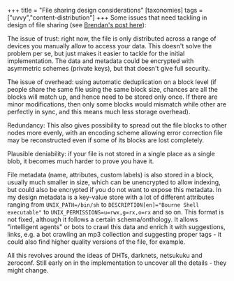 +++
title = "File sharing design considerations"
[taxonomies]
tags = ["uvvy","content-distribution"]
+++
Some issues that need tackling in design of file sharing (see [Brendan's post here](http://forum.osdev.org/viewtopic.php?p=220878#p220878)):

The issue of trust: right now, the file is only distributed across a range of devices you manually allow to access your data. This doesn't solve the problem per se, but just makes it easier to tackle for the initial implementation. The data and metadata could be encrypted with asymmetric schemes (private keys), but that doesn't give full security.

The issue of overhead: using automatic deduplication on a block level (if people share the same file using the same block size, chances are all the blocks will match up, and hence need to be stored only once. If there are minor modifications, then only some blocks would mismatch while other are perfectly in sync, and this means much less storage overhead).

Redundancy: This also gives possibility to spread out the file blocks to other nodes more evenly, with an encoding scheme allowing error correction file may be reconstructed even if some of its blocks are lost completely.

Plausible deniability: if your file is not stored in a single place as a single blob, it becomes much harder to prove you have it.

File metadata (name, attributes, custom labels) is also stored in a block, usually much smaller in size, which can be unencrypted to allow indexing, but could also be encrypted if you do not want to expose this metadata. In my design metadata is a key-value store with a lot of different attributes ranging from `UNIX_PATH=/bin/sh` to `DESCRIPTION[en]="Bourne Shell executable"` to `UNIX_PERMISSIONS=u=rwx,g=rx,o=rx` and so on. This format is not fixed, although it follows a certain schema/onthology. It allows "intelligent agents" or bots to crawl this data and enrich it with suggestions, links, e.g. a bot crawling an mp3 collection and suggesting proper tags - it could also find higher quality versions of the file, for example.

All this revolves around the ideas of DHTs, darknets, netsukuku and zeroconf. Still early on in the implementation to uncover all the details - they might change.

